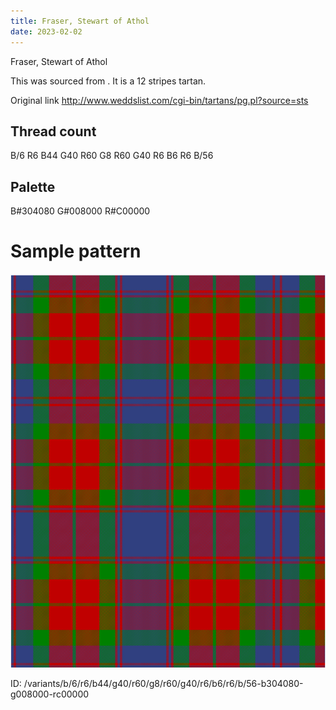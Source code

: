 ```yaml
---
title: Fraser, Stewart of Athol
date: 2023-02-02
---
```

Fraser, Stewart of Athol

This was sourced from <no value>.  It is a 12 stripes tartan.

Original link http://www.weddslist.com/cgi-bin/tartans/pg.pl?source=sts

## Thread count
B/6 R6 B44 G40 R60 G8 R60 G40 R6 B6 R6 B/56

## Palette
B#304080 G#008000 R#C00000

# Sample pattern

![Tartan detail](tartan.png "B/6 R6 B44 G40 R60 G8 R60 G40 R6 B6 R6 B/56 tartan")

ID: /variants/b/6/r6/b44/g40/r60/g8/r60/g40/r6/b6/r6/b/56-b304080-g008000-rc00000